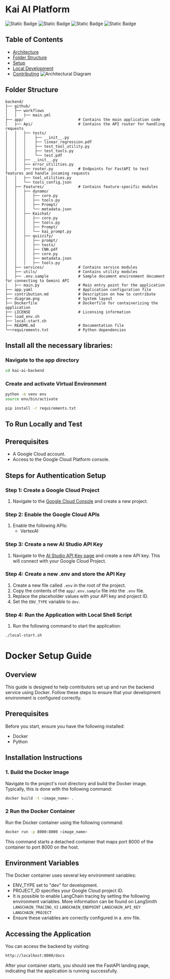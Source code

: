 # Kai AI Platform

![Static Badge](https://img.shields.io/badge/v3.10.12-blue?logo=python&logoColor=yellow&labelColor=gray)
![Static Badge](https://img.shields.io/badge/Gemini%201.0-blue?logo=googlegemini&logoColor=blue&labelColor=gray)
![Static Badge](https://img.shields.io/badge/Vertex%20AI-blue?logo=googlecloud&logoColor=white&labelColor=gray)
![Static Badge](https://img.shields.io/badge/FastAPI-blue?logo=fastapi&logoColor=white&labelColor=gray)

## Table of Contents

- [Architecture](#Architecture)
- [Folder Structure](#folder-structure)
- [Setup](#Setup)
- [Local Development](#local-development)
- [Contributing](#Contributing)
  ![Architectural Diagram](diagram.png)

## Folder Structure

```plaintext
backend/
├── github/
│   ├── workflows
│   │   ├── main.yml
├── app/                        # Contains the main application code
│   ├── Api/                    # Contains the API router for handling requests
│   │   ├── tests/
│   │   │    ├── __init__.py
│   │   │    ├── linear_regression.pdf
│   │   │    ├── test_tool_utility.py
│   │   │    ├── test_tools.py
│   │   │    └── test.pdf
│   │   ├── __init__.py 
│   │   ├── error_utilities.py
│   │   ├── router.py           # Endpoints for FastAPI to test features and handle incoming requests
│   │   ├── tool_utilities.py
│   │   └── tools_config.json              
│   ├── Features/               # Contains feature-specific modules
│   │   ├── dynamo/
│   │   │   ├── core.py
│   │   │   ├── tools.py
│   │   │   ├── Prompt/
│   │   │   └── metadata.json
│   │   ├── Kaichat/
│   │   │   ├── core.py
│   │   │   ├── tools.py
│   │   │   ├── Prompt/
│   │   │   └── kai_prompt.py
│   │   ├── quizzify/
│   │   │   ├── prompt/
│   │   │   ├── tests/
│   │   │   ├── CNN.pdf
│   │   │   ├── core.py
│   │   │   ├── metadata.json
│   │   │   ├── tools.py
│   ├── services/               # Contains service modules
│   ├── utils/                  # Contains utility modules
│   ├── .env.sample             # Sample document environment document for connecting to Gemini API
│   ├── main.py                 # Main entry point for the application         
├── app.yaml                    # Application configuration file
├── contribution.md             # Description on how to contribute
├── diagram.png                 # System layout
├── Dockerfile                  # Dockerfile for containerizing the application
├── LICENSE                     # Licensing information
├── load_env.sh
├── local-start.sh
├── README.md                   # Documentation file
└──requirements.txt             # Python dependencies
```

## Install all the necessary libraries:

### Navigate to the app directory

```bash
cd kai-ai-backend
```

### Create and activate Virtual Environment

```bash
python -m venv env
source env/bin/activate
```

```bash
pip install -r requirements.txt
```

## To Run Locally and Test

## Prerequisites

- A Google Cloud account.
- Access to the Google Cloud Platform console.

## Steps for Authentication Setup

### Step 1: Create a Google Cloud Project

1. Navigate to the [Google Cloud Console](https://console.cloud.google.com/) and create a new project.

### Step 2: Enable the Google Cloud APIs

1. Enable the following APIs:
   - VertexAI

### Step 3: Create a new AI Studio API Key

1. Navigate to the [AI Studio API Key page](https://aistudio.google.com/app/u/1/apikey) and create a new API key. This will connect with your Google Cloud Project.

### Step 4: Create a new .env and store the API Key

1. Create a new file called `.env` in the root of the project.
2. Copy the contents of the `app/.env.sample` file into the `.env` file.
3. Replace the placeholder values with your API key and project ID.
4. Set the `ENV_TYPE` variable to `dev`.

### Step 4: Run the Application with Local Shell Script

1. Run the following command to start the application:

```bash
./local-start.sh
```

# Docker Setup Guide

## Overview

This guide is designed to help contributors set up and run the backend service using Docker. Follow these steps to ensure that your development environment is configured correctly.

## Prerequisites

Before you start, ensure you have the following installed:

- Docker
- Python

## Installation Instructions

### 1. Build the Docker Image

Navigate to the project's root directory and build the Docker image. Typically, this is done with the following command:

```Bash
docker build -t <image_name> .
```

### 2 Run the Docker Container

Run the Docker container using the following command:

```bash
docker run -p 8000:8000 <image_name>
```

This command starts a detached container that maps port 8000 of the container to port 8000 on the host.

## Environment Variables

The Docker container uses several key environment variables:

- ENV_TYPE set to "dev" for development.
- PROJECT_ID specifies your Google Cloud project ID.
- It is possible to enable LangChain tracing by setting the following environment variables. More information can be found on LangSmith
  `LANGCHAIN_TRACING_V2`
  `LANGCHAIN_ENDPOINT`
  `LANGCHAIN_API_KEY`
  `LANGCHAIN_PROJECT`
- Ensure these variables are correctly configured in a .env file.

## Accessing the Application

You can access the backend by visiting:

```Bash
http://localhost:8000/docs
```

After your container starts, you should see the FastAPI landing page, indicating that the application is running successfully.
